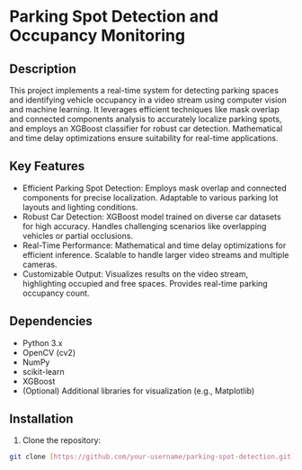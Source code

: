 # Parking Spot Detection and Occupancy Monitoring

## Description

This project implements a real-time system for detecting parking spaces and identifying vehicle occupancy in a video stream using computer vision and machine learning. It leverages efficient techniques like mask overlap and connected components analysis to accurately localize parking spots, and employs an XGBoost classifier for robust car detection. Mathematical and time delay optimizations ensure suitability for real-time applications.

## Key Features

- Efficient Parking Spot Detection: Employs mask overlap and connected components for precise localization. Adaptable to various parking lot layouts and lighting conditions.
- Robust Car Detection: XGBoost model trained on diverse car datasets for high accuracy. Handles challenging scenarios like overlapping vehicles or partial occlusions.
- Real-Time Performance: Mathematical and time delay optimizations for efficient inference. Scalable to handle larger video streams and multiple cameras.
- Customizable Output: Visualizes results on the video stream, highlighting occupied and free spaces. Provides real-time parking occupancy count.

## Dependencies

- Python 3.x
- OpenCV (cv2)
- NumPy
- scikit-learn
- XGBoost
- (Optional) Additional libraries for visualization (e.g., Matplotlib)

## Installation

1. Clone the repository:

```bash
git clone [https://github.com/your-username/parking-spot-detection.git](https://github.com/your-username/parking-spot-detection.git)
